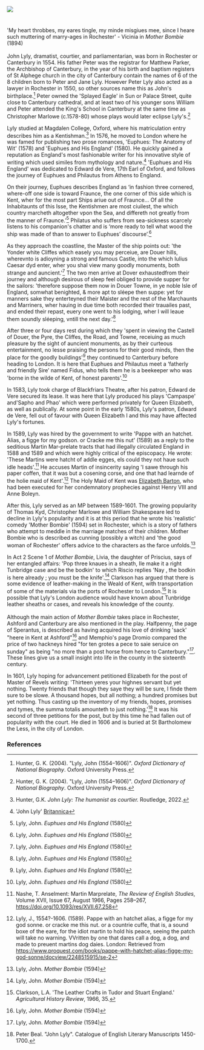 <a href="https://juncture-digital.org"><img src="https://juncture-digital.org/images/ve-button.png"></a>

<param ve-config title="John Lyly" author="Hannah Jennison and Michelle Crowther" layout="vtl" banner="/images/banners/16c.jpg"> 

<param ve-entity eid="Q29303" aliases="Canterbury"> 
<param ve-entity eid="Q725261" aliases="Ashford">
<param ve-entity eid="Q507517" aliases="Rochester">
<param ve-entity eid="Q179224" aliases="Dover">

#

'My heart throbbes, my eares tingle, my minde misgiues mee, since I heare such muttering of marry-ages in Rochester' - Vicinia in _Mother Bombie_ (1894)
<br><br>
John Lyly, dramatist, courtier, and parliamentarian, was born in Rochester or Canterbury in 1554. His father Peter was the registrar for Matthew Parker, the Archbishop of Canterbury, in the year of his birth and baptism registers of St Alphege church in the city of Canterbury contain the names of 6 of the 8 children born to Peter and Jane Lyly. However Peter Lyly also acted as a lawyer in Rochester in 1550, so other sources name this as John's birthplace.[^ref1] Peter owned the 'Splayed Eagle' in Sun or Palace Street, quite close to Canterbury cathedral, and at least two of his younger sons William and Peter attended the King's School in Canterbury at the same time as Christopher Marlowe (c.1578-80) whose plays would later eclipse Lyly's.[^ref2]
<param ve-image url="https://upload.wikimedia.org/wikipedia/commons/d/d7/The_Sun_Hotel%2C_Sun_Street%2C_Canterbury_-_geograph.org.uk_-_67730.jpg" label="The Sun Hotel, Sun Street, Canterbury" attribution="Penny Mayes" license="CC BY-SA 2.0">

Lyly studied at Magdalen College, Oxford, where his matriculation entry describes him as a Kentishman.[^ref3] In 1576, he moved to London where he was famed for publishing two prose romances, 'Euphues: The Anatomy of Wit' (1578) and 'Euphues and His England' (1580). He quickly gained a reputation as England's most fashionable writer for his innovative style of writing which used similes from mythology and nature.[^ref4] 'Euphues and His England' was dedicated to Edward de Vere, 17th Earl of Oxford, and follows the journey of Euphues and Philautus from Athens to England. 
<param ve-image url="https://upload.wikimedia.org/wikipedia/commons/8/8f/Edward-de-Vere-1575.jpg" label="Edward de Vere, 17th Earl of Oxford, 1575" attribution="Unidentified painter, Public domain, via Wikimedia Commons">

On their journey, Euphues describes England as ‘in fashion three cornered, where-off one side is toward Fraunce, the one corner of this side which is Kent, wher for the most part Ships ariue out of Fraunce… Of all the Inhabitaunts of this Isse, the Kentishmen are most ciuilest, the which country marcheth altogether vpon the Sea, and differeth not greatly from the manner of Fraunce.’[^ref5] Philatus who suffers from sea-sickness scarcely listens to his companion's chatter and is ‘more ready to tell what wood the ship was made of than to answer to Euphues’ discourse’.[^ref6] 
<param ve-image url="https://upload.wikimedia.org/wikipedia/commons/6/62/The_track_of_the_Armada_around_Britain_and_Ireland_RMG_L8270.jpg" label="The track of the Armada around Britain and Ireland, 1590" attribution="Augustine Ryther, Public domain, via Wikimedia Commons">

As they approach the coastline, the Master of the ship points out: 'the Yonder white Cliffes which easely you may perceiue, are Douer hills, wherevnto is adioyning a strong and famous Castle, into the which Iulius Caesar dyd enter, wher you shal view many goodly monuments, both strange and auncient.'[^ref7] The two men arrive  at Dover exhaustedfrom their journey and although desirous of sleep feel obliged to provide supper for the sailors:  'therefore suppose them now in Douer Towne, in ye noble Isle of England, somwhat benighted, & more apt to sléepe then suppe: yet for manners sake they enterteyned their Maister and the rest of the Marchaunts and Marriners, wher hauing in due time both recorded their trauailes past, and ended their repast, euery one went to his lodging, wher I will leaue them soundly sléeping, vntill the next day.'[^ref8] 
<param ve-image url="https://upload.wikimedia.org/wikipedia/commons/a/aa/British_School%2C_16th_century_-_The_Embarkation_of_Henry_VIII_at_Dover_-_RCIN_405793_-_Royal_Collection.jpg" label="The Embarkation of Henry VIII at Dover" attribution="British School circa 1520-1540, the Royal Collection"> 

After three or four days rest during which they 'spent in viewing the Castell of Douer, the Pyre, the Cliffes, the Road, and Towne, receiuing as much pleasure by the sight of auncient monuments, as by their curteous entertainment, no lesse praising the persons for their good minds, then the place for the goodly buildings'[^ref9] they continued to Canterbury before heading to London. It is here that Euphues and Philautus meet a ‘fatherly and friendly Sire’ named Fidus, who tells them he is a beekeeper who was 'borne in the wilde of Kent, of honest parents'.[^ref10] 
<param ve-image url="/images/banners/16c.jpg" label="Canterbury" attribution="Kent Maps Online">

In 1583, Lyly took charge of Blackfriars Theatre, after his patron, Edward de Vere secured its lease. It was here that Lyly produced his plays 'Campaspe' and'Sapho and Phao' which were performed privately for Queen Elizabeth, as well as publically. At some point in the early 1580s, Lyly's patron, Edward de Vere, fell out of favour with Queen Elizabeth I and this may have affected Lyly's fortunes.
<param ve-image url="https://upload.wikimedia.org/wikipedia/commons/thumb/8/86/John_Lyly%27s_Six_Court_Comedies_frontispiece.jpg/568px-John_Lyly%27s_Six_Court_Comedies_frontispiece.jpg" label="Six Court Comedies by John Lyly" attribution="Jsw66, via Wikimedia Commons" license="CC BY-SA 4.0">

In 1589, Lyly was hired by the government to write 'Pappe with an hatchet. Alias, a figge for my godson. or Cracke me this nut' (1589) as a reply to the seditious Martin Mar-prelate tracts that had illegally circulated England in 1588 and 1589 and which were highly critical of the episcopacy. He wrote: 'These Martins were hatcht of addle egges, els could they not haue such idle heads'.[^ref11] He accuses Martin of insincerity saying 'I sawe through his paper coffen, that it was but a cosening corse, and one that had learnde of the holie maid of Kent'.[^ref12] The Holy Maid of Kent was [Elizabeth Barton](/medieval/barton-biography), who had been executed for her condemnatory prophecies against Henry VIII and Anne Boleyn. 
<param ve-image url="https://upload.wikimedia.org/wikipedia/commons/6/6e/Elizabeth-Barton.jpg" label="Elizabeth Barton" attribution="most probably Thomas Holloway based on a painting by Henry Tresham, Public domain, via Wikimedia Commons">

After this, Lyly served as an MP between 1589-1601. The growing popularity of Thomas Kyd, Christopher Marlowe and William Shakespeare led to decline in Lyly's popularity and it is at this period that he wrote his 'realistic' comedy 'Mother Bombie' (1594) set in Rochester, which is a story of fathers who attempt to meddle in the marriage matches of their children. Mother Bombie who is described as cunning (possibly a witch) and 'the good woman of Rochester' offers advice to the characters as the farce unfolds.[^ref13]
<param ve-image url="https://upload.wikimedia.org/wikipedia/commons/0/09/Christopher_Marlowe.jpg" label="Christopher Marlowe" attribution="British School, Public domain, via Wikimedia Commons">

In Act 2 Scene 1 of _Mother Bombie_, Livia, the daughter of Priscius, says of her entangled affairs: 'Pop three knaues in a sheath, Ile make it a right Tunbridge case and be the bodkin' to which Riscio replies 'Nay , the bodkin is here already ; you must be the knife'.[^ref14] Clarkson has argued that there is some evidence of leather-making in the Weald of Kent, with transportation of some of the materials via the ports of Rochester to London.[^ref15] It is possible that Lyly's London audience would have known about Tunbridge leather sheaths or cases, and reveals his knowledge of the county.
<br><br>
Although the main action of _Mother Bombie_ takes place in Rochester, Ashford and Canterbury are also mentioned in the play. Halfpenny, the page of Sperantus, is described as having acquired his love of drinking 'sack' "heere in Kent at Ashford"[^ref16] and Memphio's page Dromio compared the price of two hackneys hired "for ten grotes a pece to saie seruice on sunday" as being "no more than a post horse from hence to Canterbury."[^ref17]. These lines give us a small insight into life in the county in the sixteenth century. 
<param ve-image url="https://upload.wikimedia.org/wikipedia/commons/3/3b/Eduard_von_Gr%C3%BCtzner_-_Falstaff_%281906%29.jpg" label="Falstaff" attribution="Eduard on Grutzner, 1906">

In 1601, Lyly hoping for advancement petitioned Elizabeth for the post of Master of Revels writing: 'Thirteen yeres your highnes servant but yet nothing. Twenty friends that though they saye they will be sure, I finde them sure to be slowe. A thousand hopes, but all nothing; a hundred promises but yet nothing. Thus casting up the inventory of my friends, hopes, promises and tymes, the summa totalis amounteth to just nothing.'[^ref18] It was his second of three petitions for the post, but by this time he had fallen out of popularity with the court. He died in 1606 and is buried at St Bartholomew the Less, in the city of London.
<param ve-image url="https://upload.wikimedia.org/wikipedia/commons/d/de/John_Lyly%27s_signature_%28from_a_letter_to_Sir_Robert_Cecil%2C_Feb._4_1602-3%3B_from_original_MS._in_Hatfield_Library%29.png" label="John Lyly signature from a letter to Sir Robert Cecil, 1602" attribution="Facsimile of a MS. in Hatfield Library; included in “The Complete Works of John Lyly”, edited by R. Warwick Bond, Oxford, 1902, Public domain, via Wikimedia Commons">

### References

[^ref1]: Hunter, G. K. (2004). "Lyly, John (1554–1606)". _Oxford Dictionary of National Biography_. Oxford University Press. 
[^ref2]: Hunter, G. K. (2004). "Lyly, John (1554–1606)". _Oxford Dictionary of National Biography_. Oxford University Press.
[^ref3]: Hunter, G.K. _John Lyly: The humanist as courtier._ Routledge, 2022.
[^ref4]: 'John Lyly' [Britannica](https://www.britannica.com/biography/John-Lyly)
[^ref5]: Lyly, John. _Euphues and His England_ (1580)
[^ref6]: Lyly, John. _Euphues and His England_ (1580)
[^ref7]: Lyly, John. _Euphues and His England_ (1580)
[^ref8]: Lyly, John. _Euphues and His England_ (1580)
[^ref9]: Lyly, John. _Euphues and His England_ (1580)
[^ref10]: Lyly, John. _Euphues and His England_ (1580)
[^ref11]: Nashe, T. Anselment: Martin Marprelate, _The Review of English Studies_, Volume XVII, Issue 67, August 1966, Pages 258–267, https://doi.org/10.1093/res/XVII.67.258
[^ref12]: Lyly, J., 1554?-1606. (1589). Pappe with an hatchet alias, a figge for my god sonne. or cracke me this nut. or a countrie cuffe, that is, a sound boxe of the eare, for the idiot martin to hold his peace, seeing the patch will take no warning. VVritten by one that dares call a dog, a dog, and made to preuent martins dog daies. London: Retrieved from https://www.proquest.com/books/pappe-with-hatchet-alias-figge-my-god-sonne/docview/2248515915/se-2
[^ref13]: Lyly, John. _Mother Bombie_ (1594)
[^ref14]: Lyly, John. _Mother Bombie_ (1594)
[^ref15]: Clarkson, L.A. 'The Leather Crafts in Tudor and Stuart England.' _Agricultural History Review_, 1966, 35.
[^ref16]: Lyly, John. _Mother Bombie_ (1594)
[^ref17]: Lyly, John. _Mother Bombie_ (1594)
[^ref18]: Peter Beal. "John Lyly". Catalogue of English Literary Manuscripts 1450-1700. 
